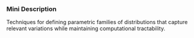 ### Mini Description

Techniques for defining parametric families of distributions that capture relevant variations while maintaining computational tractability.
